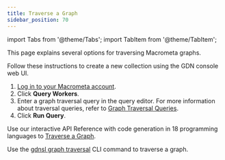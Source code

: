 ```yaml
---
title: Traverse a Graph
sidebar_position: 70
---
```


import Tabs from '@theme/Tabs';
import TabItem from '@theme/TabItem';

This page explains several options for traversing Macrometa graphs.

<Tabs groupId="operating-systems">
<TabItem value="console" label="Web Console">

Follow these instructions to create a new collection using the GDN console web UI.

1. [Log in to your Macrometa account](https://auth.paas.macrometa.io/).
2. Click **Query Workers**.
3. Enter a graph traversal query in the query editor. For more information about traversal queries, refer to [Graph Traversal Queries](../graph-queries/traversal-queries/).
4. Click **Run Query**.

</TabItem>
<TabItem value="api" label="REST API">

Use our interactive API Reference with code generation in 18 programming languages to [Traverse a Graph](https://www.macrometa.com/docs/api#/operations/ReadIn-OrOutboundEdges).

</TabItem>
<TabItem value="cli" label="CLI">

Use the [gdnsl graph traversal](../../cli/collections-cli) CLI command to traverse a graph.

</TabItem>
</Tabs>
